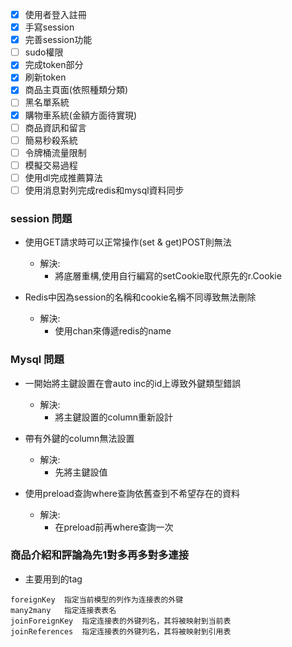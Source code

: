 - [x] 使用者登入註冊
- [x] 手寫session
- [x] 完善session功能
- [ ] sudo權限
- [x] 完成token部分
- [x] 刷新token
- [x] 商品主頁面(依照種類分類)
- [ ] 黑名單系統
- [x] 購物車系統(金額方面待實現)
- [ ] 商品資訊和留言 
- [ ] 簡易秒殺系統
- [ ] 令牌桶流量限制
- [ ] 模擬交易過程
- [ ] 使用dl完成推薦算法
- [ ] 使用消息對列完成redis和mysql資料同步

### session 問題
- 使用GET請求時可以正常操作(set & get)POST則無法
  - 解決:
    - 將底層重構,使用自行編寫的setCookie取代原先的r.Cookie

- Redis中因為session的名稱和cookie名稱不同導致無法刪除
  - 解決:
    - 使用chan來傳遞redis的name

### Mysql 問題
- 一開始將主鍵設置在會auto inc的id上導致外鍵類型錯誤
  - 解決:
    - 將主鍵設置的column重新設計

- 帶有外鍵的column無法設置
  - 解決:
    - 先將主鍵設值

- 使用preload查詢where查詢依舊查到不希望存在的資料
  - 解決:
    - 在preload前再where查詢一次 

### 商品介紹和評論為先1對多再多對多連接
- 主要用到的tag
```text
foreignKey	指定当前模型的列作为连接表的外键
many2many	指定连接表表名
joinForeignKey	指定连接表的外键列名，其将被映射到当前表
joinReferences	指定连接表的外键列名，其将被映射到引用表
```
